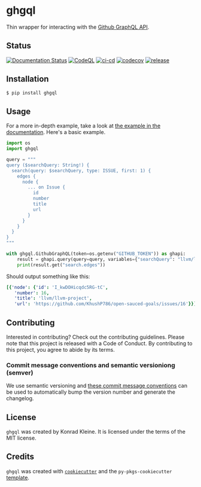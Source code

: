# ghgql

Thin wrapper for interacting with the [Github GraphQL API](https://docs.github.com/en/graphql).

## Status

[![Documentation Status](https://readthedocs.org/projects/ghgql/badge/?version=latest)](https://ghgql.readthedocs.io/en/latest/?badge=latest)
[![CodeQL](https://github.com/kwk/ghgql/actions/workflows/codeql.yml/badge.svg)](https://github.com/kwk/ghgql/actions/workflows/codeql.yml)
[![ci-cd](https://github.com/kwk/ghgql/actions/workflows/ci-cd.yml/badge.svg)](https://github.com/kwk/ghgql/actions/workflows/ci-cd.yml)
[![codecov](https://codecov.io/gh/kwk/ghgql/branch/main/graph/badge.svg?token=ASSPTOL3JU)](https://codecov.io/gh/kwk/ghgql)
[![release](https://img.shields.io/github/release/kwk/ghgql.svg)](https://github.com/kwk/ghgql/releases)

## Installation

```bash
$ pip install ghgql
```

## Usage

For a more in-depth example, take a look at [the example in the documentation](https://ghgql.readthedocs.io/en/latest/example.html). Here's a basic example.

```python
import os
import ghgql

query = """
query ($searchQuery: String!) {
  search(query: $searchQuery, type: ISSUE, first: 1) {
    edges {
      node {
        ... on Issue {
          id
          number
          title
          url
        }
      }
    }
  }
}
"""

with ghgql.GithubGraphQL(token=os.getenv("GITHUB_TOKEN")) as ghapi:
    result = ghapi.query(query=query, variables={"searchQuery": "llvm/llvm-project"})
    print(result.get("search.edges"))
```

Should output something like this:

```yaml
[{'node': {'id': 'I_kwDOHicqdc5RG-tC',
   'number': 16,
   'title': 'llvm/llvm-project',
   'url': 'https://github.com/KhushP786/open-sauced-goals/issues/16'}}]
```

## Contributing

Interested in contributing? Check out the contributing guidelines. Please note that this project is released with a Code of Conduct. By contributing to this project, you agree to abide by its terms.

### Commit message conventions and semantic versioniong (semver)

We use semantic versioning and [these commit message conventions](https://www.conventionalcommits.org/en/v1.0.0/)
can be used to automatically bump the version number and generate the changelog.

## License

`ghgql` was created by Konrad Kleine. It is licensed under the terms of the MIT license.

## Credits

`ghgql` was created with [`cookiecutter`](https://cookiecutter.readthedocs.io/en/latest/) and the `py-pkgs-cookiecutter` [template](https://github.com/py-pkgs/py-pkgs-cookiecutter).
